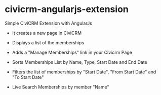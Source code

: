 # civicrm-angularjs-extension

Simple CiviCRM Extension with AngularJs

- It creates a new page in CiviCRM

- Displays a list of the memberships

- Adds a "Manage Memberships" link in your Civicrm Page

- Sorts Memberships List by Name, Type, Start Date and End Date

- Filters the list of memberships by "Start Date", "From Start Date" and "To Start Date"

- Live Search Memberships by member "Name"